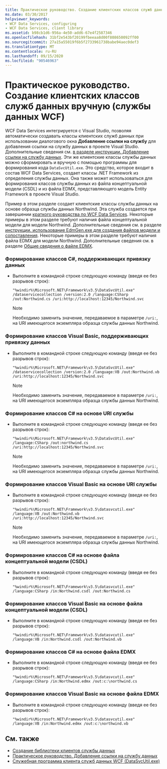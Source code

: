 ```yaml
---
title: Практическое руководство. Создание клиентских классов служб данных вручную (службы данных WCF)
ms.date: 03/30/2017
helpviewer_keywords:
- WCF Data Services, configuring
- WCF Data Services, client library
ms.assetid: b98cb1d6-956a-4e50-add6-67e4f2587346
ms.openlocfilehash: 31bf2e543bf20199fbeeaa8d00f808650092ff00
ms.sourcegitcommit: 27a15a55019f6b5f2733961738babe94aec0def3
ms.translationtype: MT
ms.contentlocale: ru-RU
ms.lasthandoff: 09/15/2020
ms.locfileid: "90546963"
---
```

# <a name="how-to-manually-generate-client-data-service-classes-wcf-data-services"></a>Практическое руководство. Создание клиентских классов служб данных вручную (службы данных WCF)
WCF Data Services интегрируется с Visual Studio, позволяя автоматически создавать классы клиентских служб данных при использовании диалогового окна **Добавление ссылки на службу** для добавления ссылки на службу данных в проекте Visual Studio. Дополнительные сведения см. [в разделе инструкции. Добавление ссылки на службу данных](how-to-add-a-data-service-reference-wcf-data-services.md). Эти же клиентские классы службы данных можно сформировать и вручную с помощью программы для формирования кода `DataSvcUtil.exe`. Это средство, которое входит в состав WCF Data Services, создает классы .NET Framework из определения службы данных. Она также может использоваться для формирования классов службы данных из файла концептуальной модели (CSDL) и из файла EDMX, представляющего модель Entity Framework в проекте Visual Studio.

 Пример в этом разделе создает клиентские классы службы данных на основе образца службы данных Northwind. Эта служба создается при завершении [краткого руководства по WCF Data Services](quickstart-wcf-data-services.md). Некоторые примеры в этом разделе требуют наличия файла концептуальной модели для модели Northwind. Дополнительные сведения см. в разделе [инструкции. использование EdmGen.exe для создания файлов модели и сопоставления](../adonet/ef/how-to-use-edmgen-exe-to-generate-the-model-and-mapping-files.md). Некоторые примеры в этом разделе требуют наличия файла EDMX для модели Northwind. Дополнительные сведения см. в разделе [Общие сведения о файле EDMX](/previous-versions/dotnet/netframework-4.0/cc982042(v=vs.100)).

### <a name="to-generate-c-classes-that-support-data-binding"></a>Формирование классов C#, поддерживающих привязку данных

- Выполните в командной строке следующую команду (введя ее без разрывов строк):

    ```console
    "%windir%\Microsoft.NET\Framework\v3.5\DataSvcUtil.exe" /dataservicecollection /version:2.0 /language:CSharp /out:Northwind.cs /uri:http://localhost:12345/Northwind.svc
    ```

    > [!NOTE]
    > Необходимо заменить значение, передаваемое в параметре `/uri:`, на URI имеющегося экземпляра образца службы данных Northwind.

### <a name="to-generate-visual-basic-classes-that-support-data-binding"></a>Формирование классов Visual Basic, поддерживающих привязку данных

- Выполните в командной строке следующую команду (введя ее без разрывов строк):

    ```console
    "%windir%\Microsoft.NET\Framework\v3.5\DataSvcUtil.exe" /dataservicecollection /version:2.0 /language:VB /out:Northwind.vb /uri:http://localhost:12345/Northwind.svc
    ```

    > [!NOTE]
    > Необходимо заменить значение, передаваемое в параметре `/uri:`, на URI имеющегося экземпляра образца службы данных Northwind.

### <a name="to-generate-c-classes-based-on-the-service-uri"></a>Формирование классов C# на основе URI службы

- Выполните в командной строке следующую команду (введя ее без разрывов строк):

    ```console
    "%windir%\Microsoft.NET\Framework\v3.5\DataSvcUtil.exe" /language:CSharp /out:northwind.cs /uri:http://localhost:12345/Northwind.svc
    ```

    > [!NOTE]
    > Необходимо заменить значение, передаваемое в параметре `/uri:`, на URI имеющегося экземпляра образца службы данных Northwind.

### <a name="to-generate-visual-basic-classes-based-on-the-service-uri"></a>Формирование классов Visual Basic на основе URI службы

- Выполните в командной строке следующую команду (введя ее без разрывов строк):

    ```console
    "%windir%\Microsoft.NET\Framework\v3.5\datasvcutil.exe" /language:VB /out:Northwind.vb /uri:http://localhost:12345/Northwind.svc
    ```

    > [!NOTE]
    > Необходимо заменить значение, передаваемое в параметре `/uri:`, на URI имеющегося экземпляра образца службы данных Northwind.

### <a name="to-generate-c-classes-based-on-the-conceptual-model-file-csdl"></a>Формирование классов C# на основе файла концептуальной модели (CSDL)

- Выполните в командной строке следующую команду (введя ее без разрывов строк):

    ```console
    "%windir%\Microsoft.NET\Framework\v3.5\datasvcutil.exe" /language:CSharp /in:Northwind.csdl /out:Northwind.cs
    ```

### <a name="to-generate-visual-basic-classes-based-on-the-conceptual-model-file-csdl"></a>Формирование классов Visual Basic на основе файла концептуальной модели (CSDL)

- Выполните в командной строке следующую команду (введя ее без разрывов строк):

    ```console
    "%windir%\Microsoft.NET\Framework\v3.5\datasvcutil.exe" /language:VB /in:Northwind.csdl /out:Northwind.vb
    ```

### <a name="to-generate-c-classes-based-on-the-edmx-file"></a>Формирование классов C# на основе файла EDMX

- Выполните в командной строке следующую команду (введя ее без разрывов строк):

    ```console
    "%windir%\Microsoft.NET\Framework\v3.5\datasvcutil.exe" /language:CSharp /in:Northwind.edmx /out:c:\northwind.cs
    ```

### <a name="to-generate-visual-basic-classes-based-on-the-edmx-file"></a>Формирование классов Visual Basic на основе файла EDMX

- Выполните в командной строке следующую команду (введя ее без разрывов строк):

    ```console
    "%windir%\Microsoft.NET\Framework\v3.5\datasvcutil.exe" /language:VB /in:Northwind.edmx /out:c:\northwind.vb
    ```

## <a name="see-also"></a>См. также

- [Создание библиотеки клиентов службы данных](generating-the-data-service-client-library-wcf-data-services.md)
- [Практическое руководство. Добавление ссылки на службу данных](how-to-add-a-data-service-reference-wcf-data-services.md)
- [Служебная программа клиента служб данных WCF (DataSvcUtil.exe)](wcf-data-service-client-utility-datasvcutil-exe.md)

